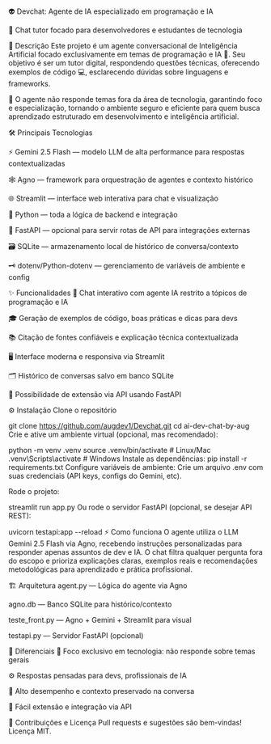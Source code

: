 👽 Devchat: Agente de IA especializado em programação e IA

💬 Chat tutor focado para desenvolvedores e estudantes de tecnologia

📝 Descrição
Este projeto é um agente conversacional de Inteligência Artificial focado exclusivamente em temas de programação e IA 🤖.
Seu objetivo é ser um tutor digital, respondendo questões técnicas, oferecendo exemplos de código 💻, esclarecendo dúvidas sobre linguagens e frameworks.

🚫 O agente não responde temas fora da área de tecnologia, garantindo foco e especialização, tornando o ambiente seguro e eficiente para quem busca aprendizado estruturado em desenvolvimento e inteligência artificial.

🛠️ Principais Tecnologias

⚡ Gemini 2.5 Flash — modelo LLM de alta performance para respostas contextualizadas

🕸️ Agno — framework para orquestração de agentes e contexto histórico

🌐 Streamlit — interface web interativa para chat e visualização

🐍 Python — toda a lógica de backend e integração

🚀 FastAPI — opcional para servir rotas de API para integrações externas

🗃️ SQLite — armazenamento local de histórico de conversa/contexto

🗝️ dotenv/Python-dotenv — gerenciamento de variáveis de ambiente e config

✨ Funcionalidades
💬 Chat interativo com agente IA restrito a tópicos de programação e IA

🎓 Geração de exemplos de código, boas práticas e dicas para devs

📚 Citação de fontes confiáveis e explicação técnica contextualizada

🖥️ Interface moderna e responsiva via Streamlit

🗂️ Histórico de conversas salvo em banco SQLite

🚀 Possibilidade de extensão via API usando FastAPI

⚙️ Instalação
Clone o repositório


git clone https://github.com/augdev1/Devchat.git
cd ai-dev-chat-by-aug
Crie e ative um ambiente virtual (opcional, mas recomendado):


python -m venv .venv
source .venv/bin/activate  # Linux/Mac
.venv\Scripts\activate     # Windows
Instale as dependências:
pip install -r requirements.txt
Configure variáveis de ambiente:
Crie um arquivo .env com suas credenciais (API keys, configs do Gemini, etc).

Rode o projeto:

streamlit run app.py
Ou rode o servidor FastAPI (opcional, se desejar API REST):

uvicorn testapi:app --reload
⚡ Como funciona
O agente utiliza o LLM Gemini 2.5 Flash via Agno, recebendo instruções personalizadas para responder apenas assuntos de dev e IA.
O chat filtra qualquer pergunta fora do escopo e prioriza explicações claras, exemplos reais e recomendações metodológicas para aprendizado e prática profissional.

🏗️ Arquitetura
agent.py — Lógica do agente via Agno

agno.db — Banco SQLite para histórico/contexto

teste_front.py — Agno + Gemini + Streamlit para visual

testapi.py — Servidor FastAPI (opcional)

🚩 Diferenciais
🎯 Foco exclusivo em tecnologia: não responde sobre temas gerais

⚙️ Respostas pensadas para devs, profissionais de IA

🚀 Alto desempenho e contexto preservado na conversa

🔌 Fácil extensão e integração via API

🤝 Contribuições e Licença
Pull requests e sugestões são bem-vindas!
Licença MIT.
